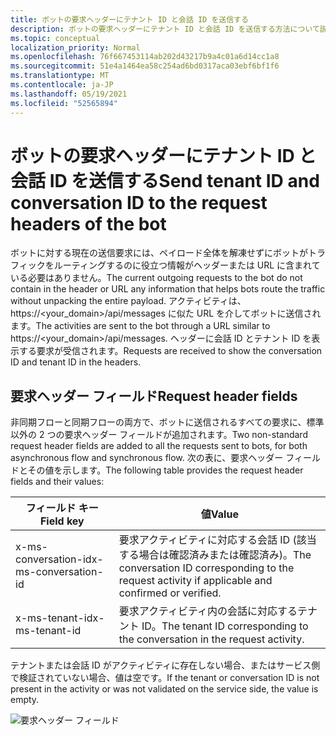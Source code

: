 ```yaml
---
title: ボットの要求ヘッダーにテナント ID と会話 ID を送信する
description: ボットの要求ヘッダーにテナント ID と会話 ID を送信する方法について説明します。
ms.topic: conceptual
localization_priority: Normal
ms.openlocfilehash: 76f667453114ab202d43217b9a4c01a6d14cc1a8
ms.sourcegitcommit: 51e4a1464ea58c254ad6bd0317aca03ebf6bf1f6
ms.translationtype: MT
ms.contentlocale: ja-JP
ms.lasthandoff: 05/19/2021
ms.locfileid: "52565894"
---
```

# <a name="send-tenant-id-and-conversation-id-to-the-request-headers-of-the-bot"></a><span data-ttu-id="56389-103">ボットの要求ヘッダーにテナント ID と会話 ID を送信する</span><span class="sxs-lookup"><span data-stu-id="56389-103">Send tenant ID and conversation ID to the request headers of the bot</span></span>

<span data-ttu-id="56389-104">ボットに対する現在の送信要求には、ペイロード全体を解凍せずにボットがトラフィックをルーティングするのに役立つ情報がヘッダーまたは URL に含まれている必要はありません。</span><span class="sxs-lookup"><span data-stu-id="56389-104">The current outgoing requests to the bot do not contain in the header or URL any information that helps bots route the traffic without unpacking the entire payload.</span></span> <span data-ttu-id="56389-105">アクティビティは、https://<your_domain>/api/messages に似た URL を介してボットに送信されます。</span><span class="sxs-lookup"><span data-stu-id="56389-105">The activities are sent to the bot through a URL similar to https://<your_domain>/api/messages.</span></span> <span data-ttu-id="56389-106">ヘッダーに会話 ID とテナント ID を表示する要求が受信されます。</span><span class="sxs-lookup"><span data-stu-id="56389-106">Requests are received to show the conversation ID and tenant ID in the headers.</span></span>

## <a name="request-header-fields"></a><span data-ttu-id="56389-107">要求ヘッダー フィールド</span><span class="sxs-lookup"><span data-stu-id="56389-107">Request header fields</span></span>

<span data-ttu-id="56389-108">非同期フローと同期フローの両方で、ボットに送信されるすべての要求に、標準以外の 2 つの要求ヘッダー フィールドが追加されます。</span><span class="sxs-lookup"><span data-stu-id="56389-108">Two non-standard request header fields are added to all the requests sent to bots, for both asynchronous flow and synchronous flow.</span></span> <span data-ttu-id="56389-109">次の表に、要求ヘッダー フィールドとその値を示します。</span><span class="sxs-lookup"><span data-stu-id="56389-109">The following table provides the request header fields and their values:</span></span>

| <span data-ttu-id="56389-110">フィールド キー</span><span class="sxs-lookup"><span data-stu-id="56389-110">Field key</span></span> | <span data-ttu-id="56389-111">値</span><span class="sxs-lookup"><span data-stu-id="56389-111">Value</span></span> |
|----------------|-----------------|
| <span data-ttu-id="56389-112">x-ms-conversation-id</span><span class="sxs-lookup"><span data-stu-id="56389-112">x-ms-conversation-id</span></span> | <span data-ttu-id="56389-113">要求アクティビティに対応する会話 ID (該当する場合は確認済みまたは確認済み)。</span><span class="sxs-lookup"><span data-stu-id="56389-113">The conversation ID corresponding to the request activity if applicable and confirmed or verified.</span></span> |
| <span data-ttu-id="56389-114">x-ms-tenant-id</span><span class="sxs-lookup"><span data-stu-id="56389-114">x-ms-tenant-id</span></span> | <span data-ttu-id="56389-115">要求アクティビティ内の会話に対応するテナント ID。</span><span class="sxs-lookup"><span data-stu-id="56389-115">The tenant ID corresponding to the conversation in the request activity.</span></span> |

<span data-ttu-id="56389-116">テナントまたは会話 ID がアクティビティに存在しない場合、またはサービス側で検証されていない場合、値は空です。</span><span class="sxs-lookup"><span data-stu-id="56389-116">If the tenant or conversation ID is not present in the activity or was not validated on the service side, the value is empty.</span></span>

![要求ヘッダー フィールド](~/assets/images/bots/requestheaderfields.png)
